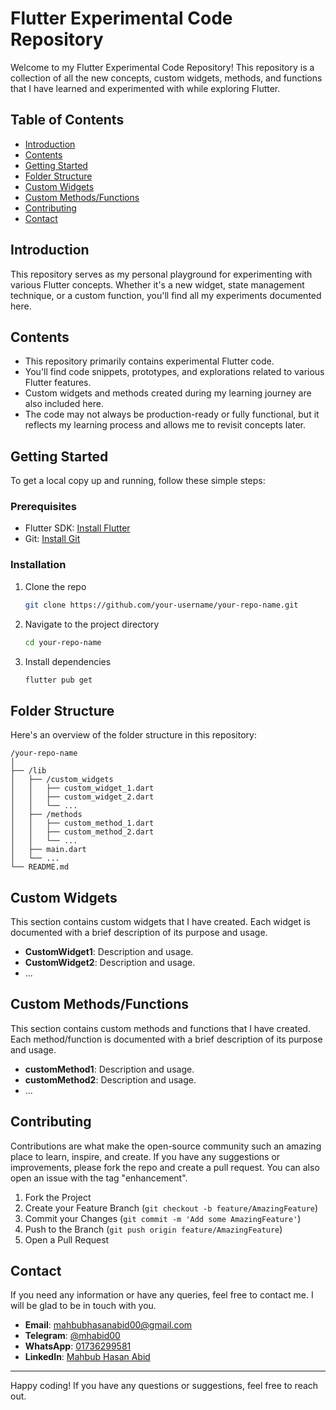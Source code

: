 
# Flutter Experimental Code Repository

Welcome to my Flutter Experimental Code Repository! This repository is a collection of all the new concepts, custom widgets, methods, and functions that I have learned and experimented with while exploring Flutter.

## Table of Contents

- [Introduction](#introduction)
- [Contents](#contents)
- [Getting Started](#getting-started)
- [Folder Structure](#folder-structure)
- [Custom Widgets](#custom-widgets)
- [Custom Methods/Functions](#custom-methodsfunctions)
- [Contributing](#contributing)
- [Contact](#contact)

## Introduction

This repository serves as my personal playground for experimenting with various Flutter concepts. Whether it's a new widget, state management technique, or a custom function, you'll find all my experiments documented here.

## Contents

* This repository primarily contains experimental Flutter code.
* You'll find code snippets, prototypes, and explorations related to various Flutter features.
* Custom widgets and methods created during my learning journey are also included here.
* The code may not always be production-ready or fully functional, but it reflects my learning process and allows me to revisit concepts later.

## Getting Started

To get a local copy up and running, follow these simple steps:

### Prerequisites

- Flutter SDK: [Install Flutter](https://flutter.dev/docs/get-started/install)
- Git: [Install Git](https://git-scm.com/book/en/v2/Getting-Started-Installing-Git)

### Installation

1. Clone the repo
   ```sh
   git clone https://github.com/your-username/your-repo-name.git
   ```
2. Navigate to the project directory
   ```sh
   cd your-repo-name
   ```
3. Install dependencies
   ```sh
   flutter pub get
   ```

## Folder Structure

Here's an overview of the folder structure in this repository:

```
/your-repo-name
│
├── /lib
│   ├── /custom_widgets
│   │   ├── custom_widget_1.dart
│   │   ├── custom_widget_2.dart
│   │   └── ...
│   ├── /methods
│   │   ├── custom_method_1.dart
│   │   ├── custom_method_2.dart
│   │   └── ...
│   ├── main.dart
│   └── ...
└── README.md
```

## Custom Widgets

This section contains custom widgets that I have created. Each widget is documented with a brief description of its purpose and usage.

- **CustomWidget1**: Description and usage.
- **CustomWidget2**: Description and usage.
- ...

## Custom Methods/Functions

This section contains custom methods and functions that I have created. Each method/function is documented with a brief description of its purpose and usage.

- **customMethod1**: Description and usage.
- **customMethod2**: Description and usage.
- ...

## Contributing

Contributions are what make the open-source community such an amazing place to learn, inspire, and create. If you have any suggestions or improvements, please fork the repo and create a pull request. You can also open an issue with the tag "enhancement".

1. Fork the Project
2. Create your Feature Branch (`git checkout -b feature/AmazingFeature`)
3. Commit your Changes (`git commit -m 'Add some AmazingFeature'`)
4. Push to the Branch (`git push origin feature/AmazingFeature`)
5. Open a Pull Request

## Contact

If you need any information or have any queries, feel free to contact me. I will be glad to be in touch with you.

- **Email**: [mahbubhasanabid00@gmail.com](mailto:mahbubhasanabid00@gmail.com)
- **Telegram**: [@mhabid00](https://t.me/mhabid00)
- **WhatsApp**: [01736299581](https://wa.me/8801736299581)
- **LinkedIn**: [Mahbub Hasan Abid](https://www.linkedin.com/in/mahbub-hasan-abid/)




---

Happy coding! If you have any questions or suggestions, feel free to reach out.
